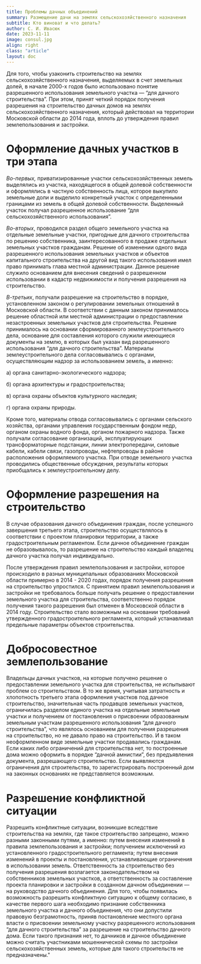 ```yaml
---
title: Проблемы дачных объединений
summary: Размещение дачи на землях сельскохозяйственного назначения
subtitle: Кто виноват и что делать?
author: С. И. Ивасюк
date: 2023-11-11
image: consul.jpg  
align: right  
class: "article"
layout: doc 
---
```

Для того, чтобы узаконить строительство на землях сельскохозяйственного назначения, выделяемых в счет земельных долей, в начале 2000-х годов было использовано понятие разрешенного использования земельного участка — “для дачного строительства”. При этом, принят четкий порядок получения разрешения на строительство дачных домов на землях сельскохозяйственного назначения, который действовал на территории Московской области до 2014 года, вплоть до утверждения правил землепользования и застройки.

# Оформление дачных участков в три этапа

*Во-первых,* приватизированные участки сельскохозяйственных земель выделялись из участка, находящегося в общей долевой собственности и оформлялись в частную собственность лица, которое выкупило земельные доли и выделило конкретный участок с определенными границами из земель в общей долевой собственности. Выделенный участок получал разрешенное использование “для сельскохозяйственного использования”.

*Во-вторых*, проводился раздел общего земельного участка на отдельные земельные участки, пригодные для дачного строительства по решению собственника, заинтересованного в продаже отдельных земельных участков гражданам. Решение об изменении одного вида разрешенного использования земельных участков и объектов капитального строительства на другой вид такого использования имел право принимать глава местной администрации. Данное решение служило основанием для внесения сведений о разрешенном использовании в кадастр недвижимости и получения разрешения на строительство.

*В-третьих*, получали разрешение на строительство в порядке, установленном законом о регулировании земельных отношений в Московской области. В соответствии с данным законом принималось решение областной или местной администрации о предоставлении незастроенных земельных участков для строительства. Решение принималось на основании сформированного землеустроительного дела, основание для составления которого служили имеющиеся документы на землю, в которых был указан вид разрешенного использования “для дачного строительства”. Материалы землеустроительного дела согласовывались с органами, осуществляющим надзор за использованием земель, а именно:

а) органа санитарно-экологического надзора;

б) органа архитектуры и градостроительства;

в) органа охраны объектов культурного наследия;

г) органа охраны природы.

Кроме того, материалы отвода согласовывались с органами сельского хозяйства, органами управления государственным фондом недр, органом охраны водного фонда, органом пожарного надзора. Также получали согласование организаций, эксплуатирующих трансформаторные подстанции, линии электропередачи, силовые кабели, кабели связи, газопроводы, нефтепроводы в районе расположения оформляемого участка. При отводе земельного участка проводились общественные обсуждения, результаты которых приобщались к землеустроительному делу.

# Оформление разрешения на строительство

В случае образования дачного объединения граждан, после успешного завершения третьего этапа, строительство осуществлялось в соответствии с проектом планировки территории, а также градостроительным регламентом. Если дачное объединение граждан не образовывалось, то разрешение на строительство каждый владелец дачного участка получал индивидуально.

После утверждения правил землепользования и застройки, которое происходило в разных муниципальных образованиях Московской области примерно в 2014 - 2020 годах, порядок получения разрешения на строительство упростился. С принятием правил землепользования и застройки не требовалось больше получать решение о предоставлении земельного участка для строительства, соответственно порядок получения такого разрешения был отменен в Московской области в 2014 году. Строительство стало возможным на основании требований утвержденного градостроительного регламента, который устанавливал предельные параметры объектов строительства.

# Добросовестное землепользование

Владельцы дачных участков, на которые получено решение о предоставлении земельного участка для строительства, не испытывают проблем со строительством. В то же время, учитывая затратность и хлопотность третьего этапа оформления участков под дачное строительство, значительная часть продавцов земельных участков, ограничилась разделом единого участка на отдельные земельные участки и получением от постановления о присвоении образованным земельным участкам разрешенного использования “для дачного строительства”, что являлось основанием для получения разрешения на строительство, но не давало право на строительство. И в таком неоформленном виде земельные участки продавались гражданам. Если каких либо ограничений для строительства нет, то построенные дома можно оформить в порядке “дачной амнистии”, без предъявления документа, разрешающего строительство. Если выявляются ограничения для строительства, то зарегистрировать построенный дом на законных основаниях не представляется возможным.

# Разрешение конфликтной ситуации

Разрешить конфликтные ситуации, возникшие вследствие строительства на землях, где такое строительство запрещено, можно разными законными путями, а именно: путем внесения изменений в правила землепользования и застройки; получением исключений из установленного градостроительного регламента; путем внесения изменений в проекты и постановления, устанавливающие ограничения в использовании земель. Ответственность за строительство без получения разрешения возлагается законодательством на собственников земельных участков, а ответственность за составление проекта планировки и застройки в созданном дачном объединении — на руководство дачного объединения. Для того, чтобы появилась возможность разрешить конфликтную ситуацию к общему согласию, в качестве первого шага необходимо признание собственника земельного участка и дачного объединения, что они допустили правовую безграмотность, приняв постановление местного органа власти о присвоении земельному участку разрешенного использования “для дачного строительства” за разрешение на строительство дачного дома. Если такого признания нет, то дачников и дачное объединение можно считать участниками мошеннической схемы по застройки сельскохозяйственных земель, которые для такого строительств не предназначены."

